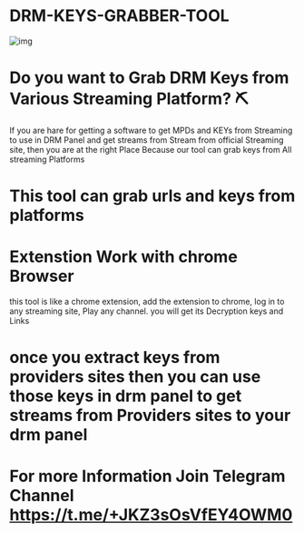 # DRM-KEYS-GRABBER-TOOL
![img](https://github.com/user-attachments/assets/1fb48f3f-7b8d-4707-9e64-c85436c8e896)

# Do you want to Grab DRM Keys from Various Streaming Platform? ⛏
If you are hare for getting a software to get MPDs and KEYs from Streaming to use in DRM Panel and get streams from Stream from official Streaming site, then you are at the right Place Because our tool can grab keys from All streaming Platforms

# This tool can grab urls and keys from platforms

# Extenstion Work with chrome Browser
this tool is like a chrome extension, add the extension to chrome, log in to any streaming site, Play any channel. you will get its Decryption keys and Links

# once you extract keys from providers sites then you can use those keys in drm panel to get streams from Providers sites to your drm panel

# For more Information Join Telegram Channel https://t.me/+JKZ3sOsVfEY4OWM0

